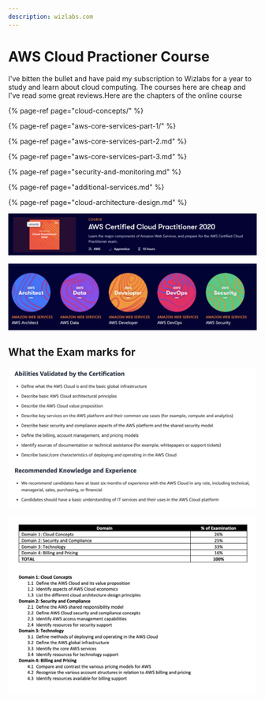 ```yaml
---
description: wizlabs.com
---
```


# AWS Cloud Practioner Course

I've bitten the bullet and have paid my subscription to Wizlabs for a year to study and learn about cloud computing. The courses here are cheap and I've read some great reviews.Here are the chapters of the online course

{% page-ref page="cloud-concepts/" %}

{% page-ref page="aws-core-services-part-1/" %}

{% page-ref page="aws-core-services-part-2.md" %}

{% page-ref page="aws-core-services-part-3.md" %}

{% page-ref page="security-and-monitoring.md" %}

{% page-ref page="additional-services.md" %}

{% page-ref page="cloud-architecture-design.md" %}













![](../../.gitbook/assets/image%20%2843%29.png)

![](../../.gitbook/assets/image%20%2842%29.png)

## What the Exam marks for

![](../../.gitbook/assets/screen-shot-2020-12-25-at-3.40.42-pm.png)

![](../../.gitbook/assets/screen-shot-2020-12-25-at-3.41.46-pm.png)

